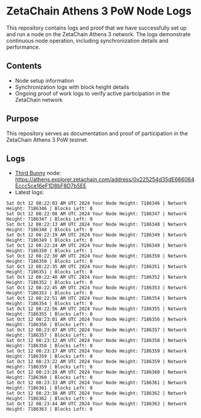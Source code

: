 # ZetaChain Athens 3 PoW Node Logs
This repository contains logs and proof that we have successfully set up and run a node on the ZetaChain Athens 3 network. The logs demonstrate continuous node operation, including synchronization details and performance.

## Contents
- Node setup information
- Synchronization logs with block height details
- Ongoing proof of work logs to verify active participation in the ZetaChain network

## Purpose
This repository serves as documentation and proof of participation in the ZetaChain Athens 3 PoW testnet.

## Logs

- [Third Bunny](https://thirdbunny.xyz/) node: https://athens.explorer.zetachain.com/address/0x225254d35dE666064Eccc5ce16eF1D8bF8D7b5EE
- Latest logs:
```
Sat Oct 12 08:22:03 AM UTC 2024 Your Node Height: 7186346 | Network Height: 7186346 | Blocks Left: 0
Sat Oct 12 08:22:08 AM UTC 2024 Your Node Height: 7186347 | Network Height: 7186347 | Blocks Left: 0
Sat Oct 12 08:22:13 AM UTC 2024 Your Node Height: 7186348 | Network Height: 7186348 | Blocks Left: 0
Sat Oct 12 08:22:19 AM UTC 2024 Your Node Height: 7186349 | Network Height: 7186349 | Blocks Left: 0
Sat Oct 12 08:22:24 AM UTC 2024 Your Node Height: 7186349 | Network Height: 7186350 | Blocks Left: 1
Sat Oct 12 08:22:30 AM UTC 2024 Your Node Height: 7186350 | Network Height: 7186350 | Blocks Left: 0
Sat Oct 12 08:22:35 AM UTC 2024 Your Node Height: 7186351 | Network Height: 7186351 | Blocks Left: 0
Sat Oct 12 08:22:40 AM UTC 2024 Your Node Height: 7186352 | Network Height: 7186352 | Blocks Left: 0
Sat Oct 12 08:22:45 AM UTC 2024 Your Node Height: 7186353 | Network Height: 7186353 | Blocks Left: 0
Sat Oct 12 08:22:51 AM UTC 2024 Your Node Height: 7186354 | Network Height: 7186354 | Blocks Left: 0
Sat Oct 12 08:22:56 AM UTC 2024 Your Node Height: 7186355 | Network Height: 7186355 | Blocks Left: 0
Sat Oct 12 08:23:01 AM UTC 2024 Your Node Height: 7186356 | Network Height: 7186356 | Blocks Left: 0
Sat Oct 12 08:23:07 AM UTC 2024 Your Node Height: 7186357 | Network Height: 7186357 | Blocks Left: 0
Sat Oct 12 08:23:12 AM UTC 2024 Your Node Height: 7186358 | Network Height: 7186358 | Blocks Left: 0
Sat Oct 12 08:23:17 AM UTC 2024 Your Node Height: 7186359 | Network Height: 7186359 | Blocks Left: 0
Sat Oct 12 08:23:22 AM UTC 2024 Your Node Height: 7186359 | Network Height: 7186359 | Blocks Left: 0
Sat Oct 12 08:23:28 AM UTC 2024 Your Node Height: 7186360 | Network Height: 7186360 | Blocks Left: 0
Sat Oct 12 08:23:33 AM UTC 2024 Your Node Height: 7186361 | Network Height: 7186361 | Blocks Left: 0
Sat Oct 12 08:23:38 AM UTC 2024 Your Node Height: 7186362 | Network Height: 7186362 | Blocks Left: 0
Sat Oct 12 08:23:44 AM UTC 2024 Your Node Height: 7186363 | Network Height: 7186363 | Blocks Left: 0
```
